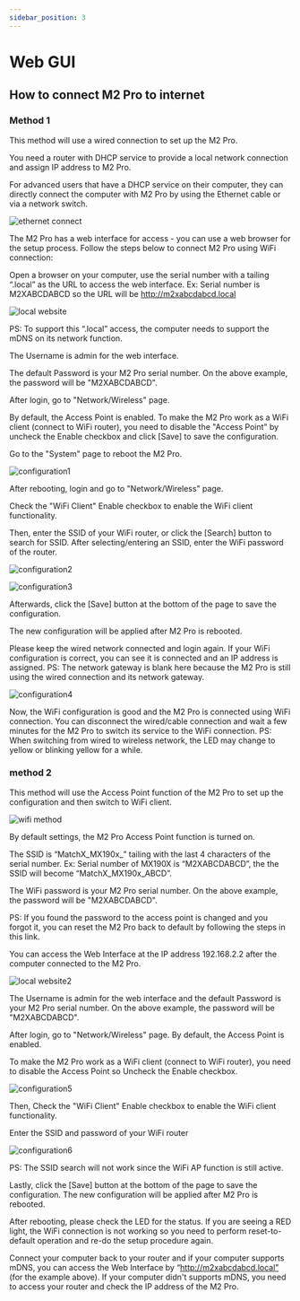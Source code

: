 ```yaml
---
sidebar_position: 3
---
```


# Web GUI
## How to connect M2 Pro to internet
### Method 1
This method will use a wired connection to set up the M2 Pro.

You need a router with DHCP service to provide a local network connection and assign IP address to M2 Pro.

For advanced users that have a DHCP service on their computer, they can directly connect the computer with M2 Pro by using the Ethernet cable or via a network switch.

![ethernet connect](/img/m2pro_internet/img1.jpg)

The M2 Pro has a web interface for access - you can use a web browser for the setup process. Follow the steps below to connect M2 Pro using WiFi connection:

Open a browser on your computer, use the serial number with a tailing “.local” as the URL to access the web interface. Ex: Serial number is M2XABCDABCD so the URL will be http://m2xabcdabcd.local

![local website](/img/m2pro_internet/img2.jpg)

PS: To support this “.local” access, the computer needs to support the mDNS on its network function.

The Username is admin for the web interface.

The default Password is your M2 Pro serial number. On the above example, the password will be "M2XABCDABCD".

After login, go to "Network/Wireless" page.

By default, the Access Point is enabled. To make the M2 Pro work as a WiFi client (connect to WiFi router), you need to disable the "Access Point" by uncheck the Enable checkbox and click [Save] to save the configuration.

Go to the "System" page to reboot the M2 Pro.

![configuration1](/img/m2pro_internet/img3.jpg)

After rebooting, login and go to "Network/Wireless" page.

Check the "WiFi Client" Enable checkbox to enable the WiFi client functionality.

Then, enter the SSID of your WiFi router, or click the [Search] button to search for SSID.
After selecting/entering an SSID, enter the WiFi password of the router.

![configuration2](/img/m2pro_internet/img4.jpg)

![configuration3](/img/m2pro_internet/img5.jpg)

Afterwards, click the [Save] button at the bottom of the page to save the configuration.

The new configuration will be applied after M2 Pro is rebooted.

Please keep the wired network connected and login again. If your WiFi configuration is correct, you can see it is connected and an IP address is assigned.
PS: The network gateway is blank here because the M2 Pro is still using the wired connection and its network gateway.

![configuration4](/img/m2pro_internet/img6.jpg)

Now, the WiFi configuration is good and the M2 Pro is connected using WiFi connection. You can disconnect the wired/cable connection and wait a few minutes for the M2 Pro to switch its service to the WiFi connection.
PS: When switching from wired to wireless network, the LED may change to yellow or blinking yellow for a while.

### method 2
This method will use the Access Point function of the M2 Pro to set up the configuration and then switch to WiFi client.

![wifi method](/img/m2pro_internet/img7.jpg)

By default settings, the M2 Pro Access Point function is turned on.

The SSID is “MatchX_MX190x_” tailing with the last 4 characters of the serial number. Ex: Serial number of MX190X is “M2XABCDABCD”, the the SSID will become “MatchX_MX190x_ABCD”.

The WiFi password is your M2 Pro serial number. On the above example, the password will be "M2XABCDABCD".

PS: If you found the password to the access point is changed and you forgot it, you can reset the M2 Pro back to default by following the steps in this link.

You can access the Web Interface at the IP address 192.168.2.2 after the computer connected to the M2 Pro.

![local website2](/img/m2pro_internet/img8.jpg)

The Username is admin for the web interface and the default Password is your M2 Pro serial number. On the above example, the password will be "M2XABCDABCD".

After login, go to "Network/Wireless" page. By default, the Access Point is enabled.

To make the M2 Pro work as a WiFi client (connect to WiFi router), you need to disable the Access Point so Uncheck the Enable checkbox.

![configuration5](/img/m2pro_internet/img9.jpg)

Then, Check the "WiFi Client" Enable checkbox to enable the WiFi client functionality.

Enter the SSID and password of your WiFi router

![configuration6](/img/m2pro_internet/img10.jpg)

PS: The SSID search will not work since the WiFi AP function is still active.

Lastly, click the [Save] button at the bottom of the page to save the configuration. The new configuration will be applied after M2 Pro is rebooted.

After rebooting, please check the LED for the status. If you are seeing a RED light, the WiFi connection is not working so you need to perform reset-to-default operation and re-do the setup procedure again.

Connect your computer back to your router and if your computer supports mDNS, you can access the Web Interface by “http://m2xabcdabcd.local” (for the example above). If your computer didn't supports mDNS, you need to access your router and check the IP address of the M2 Pro.
